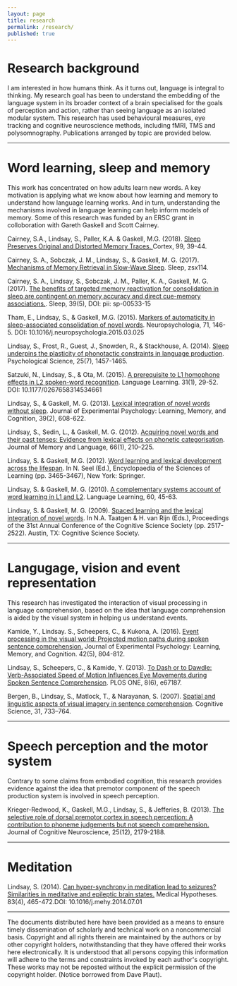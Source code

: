 ```yaml
---
layout: page
title: research
permalink: /research/
published: true
---
```


# Research background

I am interested in how humans think. As it turns out, language is integral to thinking. My research goal has been to understand the embedding of the language system in its broader context of a brain specialised for the goals of perception and action, rather than seeing language as an isolated modular system. This research has used behavioural measures, eye tracking and cognitive neuroscience methods, including fMRI, TMS and polysomnography. Publications arranged by topic are provided below.

---


# **Word learning, sleep and memory**

This work has concentrated on how adults learn new words. A key motivation is applying what we know about how learning and memory to understand how language learning works. And in turn, understanding the mechanisms involved in language learning can help inform models of memory. Some of this research was funded by an ERSC grant in colloboration with Gareth Gaskell and Scott Cairney. 

Cairney, S.A., Lindsay, S., Paller, K.A. & Gaskell, M.G. (2018). [Sleep Preserves Original and Distorted Memory Traces. ](papers/cairney2017.pdf) Cortex, 99, 39-44.

Cairney, S. A., Sobczak, J. M., Lindsay, S., & Gaskell, M. G. (2017).  [Mechanisms of Memory Retrieval in Slow-Wave Sleep](https://academic.oup.com/sleep/article/doi/10.1093/sleep/zsx114/3930896/Mechanisms-of-Memory-Retrieval-in-Slow-Wave-Sleep). Sleep, zsx114.

Cairney, S. A., Lindsay, S., Sobczak, J. M., Paller, K. A., Gaskell, M. G. (2017). [The benefits of targeted memory reactivation for consolidation in sleep are contingent on memory accuracy and direct cue-memory associations.](https://academic.oup.com/sleep/article/39/5/1139/2454061/The-Benefits-of-Targeted-Memory-Reactivation-for). Sleep, 39(5), DOI: pii: sp-00533-15

Tham, E., Lindsay, S., & Gaskell, M.G. (2015). [Markers of automaticity in sleep-associated consolidation of novel words](Tham_Lindsay_Gaskell.pdf). Neuropsychologia, 71, 146-5. DOI: 10.1016/j.neuropsychologia.2015.03.025

Lindsay, S., Frost, R., Guest, J., Snowden, R., & Stackhouse, A. (2014). [Sleep underpins the plasticity of phonotactic constraints in language production](10.1177-0956797614535937.pdf). Psychological Science, 25(7), 1457-1465.

Satzuki, N., Lindsay, S., & Ota, M. (2015). [A prerequisite to L1 homophone effects in L2 spoken-word recognition](10.1177-0267658314534661.pdf). Language Learning. 31(1), 29-52. DOI: 10.1177/0267658314534661

Lindsay, S., & Gaskell, M. G. (2013). [Lexical integration of novel words without sleep](https://www.researchgate.net/profile/Shane_Lindsay/publication/229007079_Lexical_Integration_of_Novel_Words_Without_Sleep/links/54d0e1070cf29ca81103f70e.pdf). Journal of Experimental Psychology: Learning, Memory, and Cognition, 39(2), 608-622.

Lindsay, S., Sedin, L., & Gaskell, M. G. (2012). [Acquiring novel words and their past tenses: Evidence from lexical effects on phonetic categorisation](1-s2.0-S0749596X11000763-main.pdf). Journal of Memory and Language, 66(1), 210–225.

Lindsay, S. & Gaskell, M.G. (2012). [Word learning and lexical development across the lifespan](lexical_development_across_the_lifespan.pdf). In N. Seel (Ed.), Encyclopaedia of the Sciences of Learning (pp. 3465-3467), New York: Springer.

Lindsay, S. & Gaskell, M. G. (2010). [A complementary systems account of word learning in L1 and L2](j.1467-9922.2010.00600.x.pdf). Language Learning, 60, 45-63.

Lindsay, S. & Gaskell, M. G. (2009). [Spaced learning and the lexical integration of novel words](Spaced_Learning_and_the_Lexical_Integration_of_Novel_Words.pdf). In N.A. Taatgen & H. van Rijn (Eds.), Proceedings of the 31st Annual Conference of the Cognitive Science Society (pp. 2517-2522). Austin, TX: Cognitive Science Society.

---

# **Langugage, vision and event representation**

This research has investigated the interaction of visual processing in language comprehension, based on the idea that language comprehension is aided by the visual system in helping us understand events. 

Kamide, Y., Lindsay. S., Scheepers, C., & Kukona, A. (2016).  [Event processing in the visual world: Projected motion paths during spoken sentence comprehension.](Event_processing_in_the_visual_world.pdf) Journal of Experimental Psychology: Learning, Memory, and Cognition. 42(5), 804-812.

Lindsay, S., Scheepers, C., & Kamide, Y. (2013). [To Dash or to Dawdle: Verb-Associated Speed of Motion Influences Eye Movements during Spoken Sentence Comprehension](http://journals.plos.org/plosone/article?id=10.1371/journal.pone.0067187). PLOS ONE, 8(6), e67187.

Bergen, B., Lindsay, S., Matlock, T., & Narayanan, S. (2007). [Spatial and linguistic aspects of visual imagery in sentence comprehension](Spatial_and_Linguistic_Aspects_of_Visual_Imagery_i.pdf). Cognitive Science, 31, 733–764.

---

# **Speech perception and the motor system**

Contrary to some claims from embodied cognition, this research provides evidence against the idea that premotor component of the speech production system is involved in speech perception.

Krieger-Redwood, K., Gaskell, M.G., Lindsay, S., & Jefferies, B. (2013). [The selective role of dorsal premotor cortex in speech perception: A contribution to phoneme judgements but not speech comprehension.](jocn_a_00463_1_.pdf) Journal of Cognitive Neuroscience, 25(12), 2179-2188.

---

# **Meditation**

Lindsay, S. (2014). [Can hyper-synchrony in meditation lead to seizures? Similarities in meditative and epileptic brain states.](1-s2.0-S0306987714002709-main.pdf) Medical Hypotheses. 83(4), 465-472.DOI: 10.1016/j.mehy.2014.07.01

---

The documents distributed here have been provided as a means to ensure timely dissemination of scholarly and technical work on a noncommercial basis. Copyright and all rights therein are maintained by the authors or by other copyright holders, notwithstanding that they have offered their works here electronically. It is understood that all persons copying this information will adhere to the terms and constraints invoked by each author's copyright. These works may not be reposted without the explicit permission of the copyright holder. (Notice borrowed from Dave Plaut).
